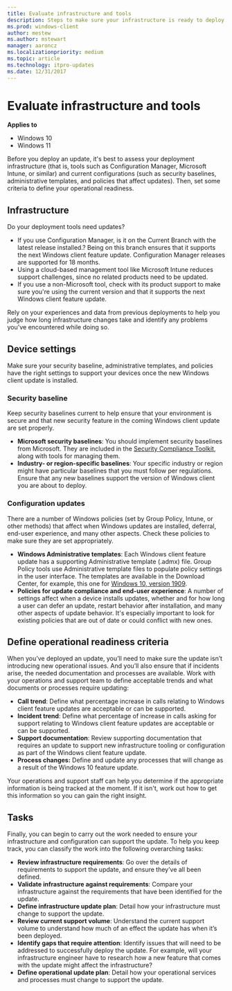 ```yaml
---
title: Evaluate infrastructure and tools
description: Steps to make sure your infrastructure is ready to deploy updates
ms.prod: windows-client
author: mestew
ms.author: mstewart
manager: aaroncz
ms.localizationpriority: medium
ms.topic: article
ms.technology: itpro-updates
ms.date: 12/31/2017
---
```


# Evaluate infrastructure and tools

**Applies to**

-   Windows 10
-   Windows 11

Before you deploy an update, it's best to assess your deployment infrastructure (that is, tools such as Configuration Manager, Microsoft Intune, or similar) and current configurations (such as security baselines, administrative templates, and policies that affect updates). Then, set some criteria to define your operational readiness.

## Infrastructure

Do your deployment tools need updates?

- If you use Configuration Manager, is it on the Current Branch with the latest release installed.? Being on this branch ensures that it supports the next Windows client feature update. Configuration Manager releases are supported for 18 months.
- Using a cloud-based management tool like Microsoft Intune reduces support challenges, since no related products need to be updated.
- If you use a non-Microsoft tool, check with its product support to make sure you're using the current version and that it supports the next Windows client feature update.

Rely on your experiences and data from previous deployments to help you judge how long infrastructure changes take and identify any problems you've encountered while doing so.

## Device settings

Make sure your security baseline, administrative templates, and policies have the right settings to support your devices once the new Windows client update is installed.

### Security baseline

Keep security baselines current to help ensure that your environment is secure and that new security feature in the coming Windows client update are set properly.

- **Microsoft security baselines**: You should implement security baselines from Microsoft. They are included in the [Security Compliance Toolkit](https://www.microsoft.com/download/details.aspx?id=55319), along with tools for managing them. 
- **Industry- or region-specific baselines**: Your specific industry or region might have particular baselines that you must follow per regulations. Ensure that any new baselines support the version of Windows client you are about to deploy.

### Configuration updates

There are a number of Windows policies (set by Group Policy, Intune, or other methods) that affect when Windows updates are installed, deferral, end-user experience, and many other aspects. Check these policies to make sure they are set appropriately.

- **Windows Administrative templates**: Each Windows client feature update has a supporting Administrative template (.admx) file. Group Policy tools use Administrative template files to populate policy settings in the user interface. The templates are available in the Download Center, for example, this one for [Windows 10, version 1909](https://www.microsoft.com/download/100591).
- **Policies for update compliance and end-user experience**: A number of settings affect when a device installs updates, whether and for how long a user can defer an update, restart behavior after installation, and many other aspects of update behavior. It's especially important to look for existing policies that are out of date or could conflict with new ones. 


## Define operational readiness criteria

When you’ve deployed an update, you’ll need to make sure the update isn’t introducing new operational issues. And you’ll also ensure that if incidents arise, the needed documentation and processes are available. Work with your operations and support team to define acceptable trends and what documents or processes require updating:

- **Call trend**: Define what percentage increase in calls relating to Windows client feature updates are acceptable or can be supported.
- **Incident trend**: Define what percentage of increase in calls asking for support relating to Windows client feature updates are acceptable or can be supported.
- **Support documentation**: Review supporting documentation that requires an update to support new infrastructure tooling or configuration as part of the Windows client feature update.
- **Process changes:** Define and update any processes that will change as a result of the Windows 10 feature update.

Your operations and support staff can help you determine if the appropriate information is being tracked at the moment. If it isn't, work out how to get this information so you can gain the right insight. 

## Tasks

Finally, you can begin to carry out the work needed to ensure your infrastructure and configuration can support the update. To help you keep track, you can classify the work into the following overarching tasks:

- **Review infrastructure requirements**: Go over the details of requirements to support the update, and ensure they’ve all been defined.
- **Validate infrastructure against requirements**: Compare your infrastructure against the requirements that have been identified for the update.
- **Define infrastructure update plan**: Detail how your infrastructure must change to support the update.
- **Review current support volume**: Understand the current support volume to understand how much of an effect the update has when it’s been deployed.
- **Identify gaps that require attention**: Identify issues that will need to be addressed to successfully deploy the update. For example, will your infrastructure engineer have to research how a new feature that comes with the update might affect the infrastructure?
- **Define operational update plan**: Detail how your operational services and processes must change to support the update.
